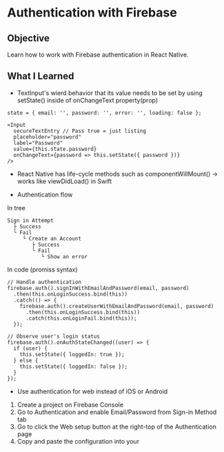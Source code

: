 # Authentication with Firebase

## Objective
Learn how to work with Firebase authentication in React Native.

## What I Learned
- TextInput's wierd behavior that its value needs to be set by using setState() inside of onChangeText property(prop)
```
state = { email: '', password: '', error: '', loading: false };

<Input
  secureTextEntry // Pass true = just listing
  placeholder="password"
  label="Password"
  value={this.state.password}
  onChangeText={password => this.setState({ password })}
/>
```

- React Native has life-cycle methods such as componentWillMount() -> works like viewDidLoad() in Swift

- Authentication flow

In tree
```
Sign in Attempt
  ├ Success          
  └ Fail
     └ Create an Account
        ├ Success
        └ Fail
           └ Show an error
```

In code (promiss syntax)
```
// Handle authentication
firebase.auth().signInWithEmailAndPassword(email, password)
  .then(this.onLoginSuccess.bind(this))
  .catch(() => {
    firebase.auth().createUserWithEmailAndPassword(email, password)
      .then(this.onLoginSuccess.bind(this))
      .catch(this.onLoginFail.bind(this));
  });

// Observe user's login status
firebase.auth().onAuthStateChanged((user) => {
  if (user) {
    this.setState({ loggedIn: true });
  } else {
    this.setState({ loggedIn: false });
  }
});
```

- Use authentication for web instead of iOS or Android
1. Create a project on Firebase Console
2. Go to Authentication and enable Email/Password from Sign-in Method tab
3. Go to click the Web setup button at the right-top of the Authentication page
4. Copy and paste the configuration into your 